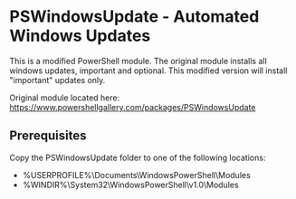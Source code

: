 # PSWindowsUpdate - Automated Windows Updates

This is a modified PowerShell module. The original module installs all windows updates, important and optional. This modified version will install "important" updates only.

Original module located here: https://www.powershellgallery.com/packages/PSWindowsUpdate

## Prerequisites

Copy the PSWindowsUpdate folder to one of the following locations:
* %USERPROFILE%\Documents\WindowsPowerShell\Modules
* %WINDIR%\System32\WindowsPowerShell\v1.0\Modules